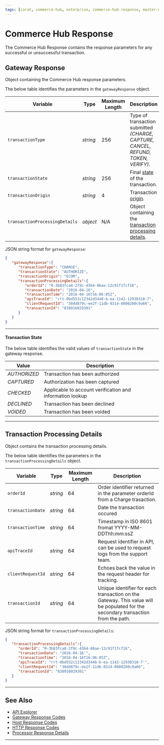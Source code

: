 ```yaml
---
tags: [carat, commerce-hub, enterprise, commerce-hub-response, master-data]
---
```


# Commerce Hub Response

The Commerce Hub Response contains the response parameters for any successful or unsuccessful transaction.


## Gateway Response

Object containing the Commerce Hub response parameters.

<!--
type: tab
title: gatewayResponse
-->

The below table identifies the parameters in the `gatewayResponse` object.

| Variable | Type | Maximum Length | Description |
| ----- | ----- | ----- | ----- |
| `transactionType` | *string* | 256 | Type of transaction submitted *(CHARGE, CAPTURE, CANCEL, REFUND, TOKEN, VERIFY)*. |
| `transactionState` | *string* | 256 | Final [state](#transactionstate) of the transaction. |
| `transactionOrigin` | *string* | 4 | Transaction [origin](?path=docs/Resources/Master-Data/Transaction-Interaction.md#transactionorigins). |
| `transactionProcessingDetails` | *object* | N/A | Object containing the [transaction processing details](#transaction-processing-details). |

<!--
type: tab
title: JSON Example
-->

JSON string format for `gatewayResponse`:

```json
{
   "gatewayResponse":{
      "transactionType": "CHARGE",
      "transactionState": "AUTHORIZE",
      "transactionOrigin": "ECOM",
      "transactionProcessingDetails":{
         "orderId": "R-3b83fca8-2f9c-4364-86ae-12c91f1fcf16",
         "transactionDate": "2016-04-16",
         "transactionTime": "2016-04-16T16:06:05Z",
         "apiTraceId": "rrt-0bd552c12342d3448-b-ea-1142-12938318-7",
         "clientRequestId": "30dd879c-ee2f-11db-8314-0800200c9a66",
         "transactionId": "838916029301"
      }
   }
}
```

<!--type: tab-end -->

---

#### Transaction State

The below table identifies the valid values of `transactionState` in the gateway response.

| Value | Description |
|-------|-------------|
| *AUTHORIZED* | Transaction has been authorized |
| *CAPTURED* | Authorization has been captured |
| *CHECKED* | Applicable to account verification and information lookup |
| *DECLINED* | Transaction has been declined |
| *VOIDED* | Transaction has been voided |

<!-- COMPLETED_GET, INITIALIZED, PENDING, READY, TEMPLATE, SETTLED, WAITING -->

---

## Transaction Processing Details

Object contains the transaction processing details.

<!--
type: tab
title: transactionProcessingDetails
-->

The below table identifies the parameters in the `transactionProcessingDetails` object.

| Variable | Type | Maximum Length | Description |
| ----- | ----- | ----- | ----- |
| `orderId` | *string* | 64 | Order identifier returned in the parameter orderId from a Charge trasaction. |
| `transactionDate` | *string* | 64 | Date the transaction occured |
| `transactionTime` | *string* | 64 | Timestamp in ISO 8601 fromat YYYY-MM-DDThh:mm:ssZ |
| `apiTraceId` | *string* | 64 | Request identifier in API, can be used to request logs from the support team. |
| `clientRequestId` | *string* | 64 | Echoes back the value in the request header for tracking. |
| `transactionId` | *string* | 64 | Unique identifier for each transaction on the Gateway. This value will be populated for the secondary transaction from the path. |

<!--
type: tab
title: JSON Example
-->

JSON string format for `transactionProcessingDetails`:

```json
{
   "transactionProcessingDetails":{
      "orderId": "R-3b83fca8-2f9c-4364-86ae-12c91f1fcf16",
      "transactionDate": "2016-04-16'",
      "transactionTime": "2016-04-16T16:06:05Z",
      "apiTraceId": "rrt-0bd552c12342d3448-b-ea-1142-12938318-7'",
      "clientRequestId": "30dd879c-ee2f-11db-8314-0800200c9a66",
      "transactionId": "838916029301"
   }
}
```

<!--type: tab-end -->

---

## See Also
- [API Explorer](../api/?type=post&path=/payments/v1/charges)
- [Gateway Response Codes](?path=docs/Resources/Guides/Response-Codes/Gateway.md)
- [Host Response Codes](?path=docs/Resources/Guides/Response-Codes/Bank-Issuer.md)
- [HTTP Response Codes](?path=docs/Resources/Guides/Response-Codes/HTTP.md)
- [Processor Response Details](?path=docs/Resources/Master-Data/Processor-Response-Details.md)

---
